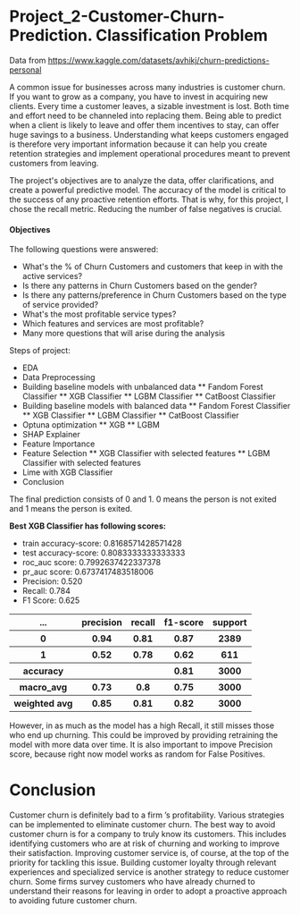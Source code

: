 # Project_2-Customer-Churn-Prediction. Classification Problem
Data from https://www.kaggle.com/datasets/avhikj/churn-predictions-personal

A common issue for businesses across many industries is customer churn. If you want to grow as a company, you have to invest in acquiring new clients. Every time a customer leaves, a sizable investment is lost. Both time and effort need to be channeled into replacing them. Being able to predict when a client is likely to leave and offer them incentives to stay, can offer huge savings to a business.
Understanding what keeps customers engaged is therefore very important information because it can help you create retention strategies and implement operational procedures meant to prevent customers from leaving.

The project's objectives are to analyze the data, offer clarifications, and create a powerful predictive model. The accuracy of the model is critical to the success of any proactive retention efforts. That is why, for this project, I chose the recall metric. Reducing the number of false negatives is crucial.



#### <b> Objectives</b>
The following questions were answered:
* What's the % of Churn Customers and customers that keep in with the active services?
* Is there any patterns in Churn Customers based on the gender?
* Is there any patterns/preference in Churn Customers based on the type of service provided?
* What's the most profitable service types?
* Which features and services are most profitable?
* Many more questions that will arise during the analysis


Steps of project:
* EDA
* Data Preprocessing
* Building baseline models with unbalanced data
  ** Fandom Forest Classifier
  ** XGB Classifier
  ** LGBM Classifier
  ** CatBoost Classifier
* Building baseline models with balanced data 
  ** Fandom Forest Classifier
  ** XGB Classifier
  ** LGBM Classifier
  ** CatBoost Classifier
* Optuna optimization
  ** XGB
  ** LGBM
* SHAP Explainer
* Feature Importance
* Feature Selection
  ** XGB Classifier with selected features
  ** LGBM Classifier with selected features
* Lime with XGB Classifier
* Conclusion

 
 The final prediction consists of 0 and 1. 0 means the person is not exited and 1 means the person is exited.
 
 <b> Best XGB Classifier has following scores: </b>


<ul class="b">
  <li>train accuracy-score: 0.8168571428571428</li>
  <li>test accuracy-score: 0.8083333333333333</li>
  <li>roc_auc score:  0.7992637422337378</li>
  <li>pr_auc score:  0.6737417483518006</li>
  <li>Precision: 0.520</li>
  <li>Recall: 0.784</li>
  <li>F1 Score: 0.625</li>
</ul>

<table>
  <tr>
    <th>...</th>
    <th>precision</th>
    <th>recall</th>
    <th>f1-score</th>
    <th>support</th>
  </tr>
  <tr>
    <th>0</th>
    <th>0.94</th>
    <th>0.81</th>
    <th>0.87</th>
    <th>2389</th>
  </tr>
  <tr>
    <th>1</th>
    <th>0.52</th>
    <th>0.78</th>
    <th>0.62</th>
    <th>611</th>
  </tr>
  <tr>
    <th>accuracy</th>
    <th></th>
    <th></th>
    <th>0.81</th>
    <th>3000</th>
  </tr>
  <tr>
    <th>macro_avg</th>
    <th>0.73</th>
    <th>0.8</th>
    <th>0.75</th>
    <th>3000</th>
  </tr>
  <tr>
    <th>weighted avg</th>
    <th>0.85</th>
    <th>0.81</th>
    <th>0.82</th>
    <th>3000</th>
  </tr>
</table>

<p> However, in as much as the model has a high Recall, it still misses those who end up churning. This could be improved by providing retraining the model with more data over time. It is also important to impove Precision score, because right now model works as random for False Positives.</p>

<h1> Conclusion </h1>
<p> Customer churn is definitely bad to a firm ’s profitability. Various strategies can be implemented to eliminate customer churn. The best way to avoid customer churn is for a company to truly know its customers. This includes identifying customers who are at risk of churning and working to improve their satisfaction. Improving customer service is, of course, at the top of the priority for tackling this issue. Building customer loyalty through relevant experiences and specialized service is another strategy to reduce customer churn. Some firms survey customers who have already churned to understand their reasons for leaving in order to adopt a proactive approach to avoiding future customer churn.</p>



